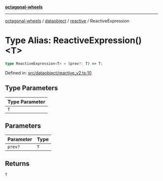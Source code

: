[**octagonal-wheels**](../../../../../../README.md)

***

[octagonal-wheels](../../../../../../globals.md) / [dataobject](../../../README.md) / [reactive](../README.md) / ReactiveExpression

# Type Alias: ReactiveExpression()\<T\>

```ts
type ReactiveExpression<T> = (prev?: T) => T;
```

Defined in: [src/dataobject/reactive\_v2.ts:10](https://github.com/vrtmrz/octagonal-wheels/blob/main/src/dataobject/reactive_v2.ts#L10)

## Type Parameters

| Type Parameter |
| ------ |
| `T` |

## Parameters

| Parameter | Type |
| ------ | ------ |
| `prev?` | `T` |

## Returns

`T`

